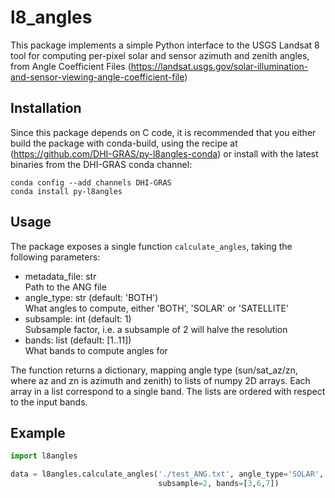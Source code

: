 # l8_angles

This package implements a simple Python interface to the USGS Landsat 8 tool for computing
per-pixel solar and sensor azimuth and zenith angles, from Angle Coefficient Files
(https://landsat.usgs.gov/solar-illumination-and-sensor-viewing-angle-coefficient-file)

## Installation
Since this package depends on C code, it is recommended that you either
build the package with conda-build, using the recipe at (https://github.com/DHI-GRAS/py-l8angles-conda)
or install with the latest binaries from the DHI-GRAS conda channel:

```
conda config --add channels DHI-GRAS
conda install py-l8angles
```

## Usage
The package exposes a single function `calculate_angles`, taking the following parameters:
- metadata_file: str  
    Path to the ANG file
- angle_type: str (default: 'BOTH')  
    What angles to compute, either 'BOTH', 'SOLAR' or 'SATELLITE'
- subsample: int (default: 1)  
    Subsample factor, i.e. a subsample of 2 will halve the resolution
- bands: list (default: [1..11])  
    What bands to compute angles for

The function returns a dictionary, mapping angle type (sun/sat_az/zn, where az and zn is azimuth and zenith)
to lists of numpy 2D arrays. Each array in a list correspond to a single band.
The lists are ordered with respect to the input bands.

## Example
```python
import l8angles

data = l8angles.calculate_angles('./test_ANG.txt', angle_type='SOLAR',
                                 subsample=2, bands=[3,6,7])
```

